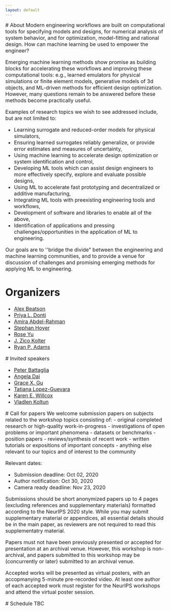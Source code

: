 ```yaml
---
layout: default
---
```

<font size="3">

<a name="about"> 
# About
Modern engineering workflows are built on computational tools for specifying models and designs, 
for numerical analysis of system behavior, and for optimization, model-fitting and rational design. 
How can machine learning be used to empower the engineer?

Emerging machine learning methods show promise as building blocks for accelerating these workflows and improving these computational tools: 
e.g., learned emulators for physical simulations or finite element models, 
generative models of 3d objects, 
and ML-driven methods for efficient design optimization. 
However, many questions remain to be answered before these methods become practically useful. 

Examples of research topics we wish to see addressed include, but are not limited to:
- Learning surrogate and reduced-order models for physical simulators,
- Ensuring learned surrogates reliably generalize, or provide error estimates and measures of uncertainty,
- Using machine learning to accelerate design optimization or system identification and control,
- Developing ML tools which can assist design engineers to more effectively specify, explore and evaluate possible designs,
- Using ML to accelerate fast prototyping and decentralized or additive manufacturing,
- Integrating ML tools with preexisting engineering tools and workflows,
- Development of software and libraries to enable all of the above,
- Identification of applications and pressing challenges/opportunities in the application of ML to engineering.

Our goals are to ''bridge the divide" between the engineering and machine learning communities, and to provide a venue for discussion of challenges and promising emerging methods for applying ML to engineering.
<a name="organizers"> 
# Organizers

- [Alex Beatson](https://www.cs.princeton.edu/~abeatson/)
- [Priya L. Donti](http://priyadonti.com/)
- [Amira Abdel-Rahman](https://amiraa.pages.cba.mit.edu/home/)
- [Stephan Hoyer](http://stephanhoyer.com/)
- [Rose Yu](http://roseyu.com/)
- [J. Zico Kolter](http://zicokolter.com/)
- [Ryan P. Adams](https://www.cs.princeton.edu/~rpa/)

<a name="speakers"> 
# Invited speakers

- [Peter Battaglia](https://scholar.google.com/citations?user=nQ7Ij30AAAAJ&hl=en)
- [Angela Dai](https://angeladai.github.io/)
- [Grace X. Gu](https://gu.berkeley.edu/)
- [Tatiana Lopez-Guevara](http://zepolitat.co/)
- [Karen E. Willcox](https://kiwi.oden.utexas.edu/)
- [Vladlen Koltun](http://vladlen.info/)

<a name="calls"> 
# Call for papers
We welcome submission papers on subjects related to the workshop topics consisting of:
- original completed research or high-quality work-in-progress
- investigations of open problems or important phenomena
- datasets or benchmarks
- position papers
- reviews/synthesis of recent work
- written tutorials or expositions of important concepts
- anything else relevant to our topics and of interest to the community 

Relevant dates:
- Submission deadline: Oct 02, 2020
- Author notification: Oct 30, 2020
- Camera ready deadline: Nov 23, 2020

Submissions should be short anonymized papers up to 4 pages (excluding references and supplementary materials) formatted according to the NeurIPS 2020 style. 
While you may submit supplementary material or appendices, all essential details should be in the main paper, as reviewers are not required to read this supplementatry material.
    
Papers must not have been previously presented or accepted for presentation at an archival venue. However, this workshop is non-archival, and papers submitted to this workshop may be (concurrently or later) submitted to an archival venue.

Accepted works will be presented as virtual posters, with an accopmanying 5-minute pre-recorded video. At least one author of each accepted work must register for the NeurIPS workshops and attend the virtual poster session.

<a name="schedule"> 
# Schedule 
TBC
</font>
